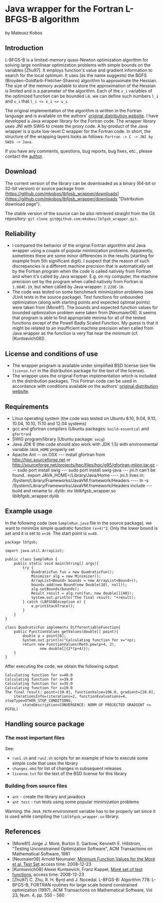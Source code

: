Java wrapper for the Fortran L-BFGS-B algorithm
===============================================
by Mateusz Kobos

Introduction
------------
L-BFGS-B is a limited-memory quasi-Newton optimization algorithm for solving large nonlinear optimization problems with simple bounds on the variables [Zhu97]. It employs function's value and gradient information to search for the local optimum. It uses (as the name suggests) the BGFS (Broyden-Goldfarb-Fletcher-Shanno) algorithm to approximate the Hessian. The size of the memory available to store the approximation of the Hessian is limited and is a parameter of the algorithm. Each of the `x_i` variables of the optimized function can be bounded i.e. we can define such numbers `l_i` and `u_i` that `l_i <= x_i <= u_i`.

The original implementation of the algorithm is written in the Fortran language and is available on the authors' [original distribution website][]. I have developed a Java wrapper library for the Fortran code. The wrapper library uses JNI with SWIG to create the proxy code. A by-product of the Java wrapper is a quite low-level C wrapper for the Fortran code. In short, the structure of the wrapping layers looks as follows: `Fortran -> C -> JNI by SWIG -> Java`.

[original distribution website]: http://www.ece.northwestern.edu/~nocedal/lbfgsb.html

If you have any comments, questions, bug reports, bug fixes, etc., please contact the [author](http://www.mini.pw.edu.pl/~mkobos/).

Download
--------
The current version of the library can be downloaded as a binary (64-bit or 32-bit version) or source package from [https://github.com/mkobos/lbfgsb_wrapper/downloads](https://github.com/mkobos/lbfgsb_wrapper/downloads "Distribution download page").

The stable version of the source can be also retrieved straight from the Git repository: `git clone git@github.com:mkobos/lbfgsb_wrapper.git`.

Reliability
-----------
- I compared the behavior of the original Fortran algorithm and Java wrapper using a couple of popular minimization problems. Apparently, sometimes there are some minor differences in the results (starting for example from 5th significant digit). I suspect that the reason of such discrepancies is a different machine precision that is automatically set by the Fortran program when the code is called natively from Fortran and when it's called by Java wrapper. E.g. on my computer, the machine precision set by the program when called natively from Fortran is `1.084E-19`, but when called by Java wrapper: `2.220E-16`.
- The code was tested on some benchmark minimization problems (see JUnit tests in the source package). Test functions for unbounded optimization (along with starting points and expected optimal points) were taken from [More81]. The bounds and expected function values for bounded optimization problem were taken from [Neumaier08]. It seems that program is able to find appropriate minima for all of the tested functions except of the Powell Badly Scaled Function. My guess is that it might be related to an insufficient machine precision when called from Java wrapper as the function is very flat near the minimum (cf. [Kuntsevich08]).

License and conditions of use
-----------------------------
- The wrapper program is available under simplified BSD license (see file `license.txt` in the distribution package for the text of the license).
- The wrapper uses the original Fortran implementation which is included in the distribution packages. This Fortran code can be used in accordance with conditions available on the authors' [original distribution website][].

Requirements
------------
- Linux operating system (the code was tested on Ubuntu 8.10, 9.04, 9.10, 10.04, 10.10, 11.10 and 12.04 systems)
- gcc and gfortran compilers (Ubuntu packages: `build-essential` and `gfortran`)
- SWIG program/library (Ubuntu package: `swig`)
- Java JDK 6 (the code should also work with JDK 1.5) with environmental variable `JAVA_HOME` properly set
- Apache Ant
-- on OSX
--- install gfortran from http://hpc.sourceforge.net or http://sourceforge.net/projects/hpc/files/hpc/g95/gfortran-mlion.tar.gz
--- sudo port install swig
--- sudo port install swig-java
--- jni.h can't be found.. export JAVA_HOME=/Library/Java/Home
---- jni.h lives in: /System/Library/Frameworks/JavaVM.framework/Headers
---- ln -s /System/Library/Frameworks/JavaVM.framework/Headers include
--- build and rename to .dylib:  mv liblbfgsb_wrapper.so liblbfgsb_wrapper.dylib


Example usage
-------------
In the following code (see `SampleRun.java` file in the source package), we want to minimize simple quadratic function `(x+4)^2`. Only the lower bound is set and it is set to `x=10`. The start point is `x=40`.

	package lbfgsb;

	import java.util.ArrayList;

	public class SampleRun {
		public static void main(String[] args){
			try {
				QuadraticFun fun = new QuadraticFun();
				Minimizer alg = new Minimizer();
				ArrayList<Bound> bounds = new ArrayList<Bound>();
				bounds.add(new Bound(new Double(10), null));
				alg.setBounds(bounds);
				Result result = alg.run(fun, new double[]{40});
				System.out.println("The final result: "+result);
			} catch (LBFGSBException e) {
				e.printStackTrace();
			}
		}
	}

	class QuadraticFun implements DifferentiableFunction{
		public FunctionValues getValues(double[] point){
			double p = point[0];
			System.out.println("Calculating function for x="+p);
			return new FunctionValues(Math.pow(p+4, 2), 
					new double[]{2*(p+4)});
		}
	}

After executing the code, we obtain the following output:

	Calculating function for x=40.0
	Calculating function for x=39.0
	Calculating function for x=35.0
	Calculating function for x=10.0
	The final result: point=[10.0], functionValue=196.0, gradient=[28.0], 
		iterationsInfo=(iterations=2, functionEvaluations=4, stopType=OTHER_STOP_CONDITIONS, 
			stateDescription=CONVERGENCE: NORM OF PROJECTED GRADIENT <= PGTOL)

Handling source package
-----------------------

### The most important files

See:

* `run1.sh` and `run2.sh` scripts for an example of how to execute some simple code that uses the library
* `changes.mkd` for list of changes in subsequent releases
* `license.txt` for the text of the BSD license for this library

### Building from source files
* `ant` - create the library and javadocs
* `ant test` - run tests using some popular minimization problems

Warning: the `JAVA_PATH` environment variable has to be properly set since it is used while compiling the `liblbfgsb_wrapper.so` library.

References
----------
- [More81] Jorge J. Moré, Burton S. Garbow, Kenneth E. Hillstrom, "Testing Unconstrained Optimization Software", ACM Transactions on Mathematical Software, 1981
- [Neumaier08] Arnold Neumaier, [Minimum Function Values for the Moré et al. Test Set](http://www.mat.univie.ac.at/~neum/glopt/bounds.html) access time: 2008-12-23
- [Kuntsevich08] Alexei Kuntsevich, Franz Kappel, [Moré set of test functions](http://www.kfunigraz.ac.at/imawww/kuntsevich/solvopt/results/moreset.html), access time: 2008-12-23
- [Zhu97] C. Zhu, R. H. Byrd and J. Nocedal. L-BFGS-B: Algorithm 778: L-BFGS-B, FORTRAN routines for large scale bound constrained optimization (1997), ACM Transactions on Mathematical Software, Vol 23, Num. 4, pp. 550 - 560
